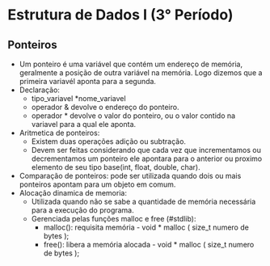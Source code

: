 # Estrutura de Dados I (3° Período)

## Ponteiros
- Um ponteiro é uma variável que contém um endereço de memória, geralmente a posição de outra variável na memória. Logo dizemos que a primeira variavél aponta para a segunda.
- Declaração:
  - tipo_variavel *nome_variavel
  - operador & devolve o endereço do ponteiro.
  - operador * devolve o valor do ponteiro, ou o valor contido na variavel para a qual ele aponta.
- Aritmetica de ponteiros:
  - Existem duas operações adição ou subtração.
  - Devem ser feitas considerando que cada vez que incrementamos ou decrementamos um ponteiro ele apontara para o anterior ou proximo elemento de seu tipo base(int, float, double, char).
- Comparação de ponteiros: pode ser utilizada quando dois ou mais ponteiros apontam para um objeto em comum.
- Alocação dinamica de memoria: 
  - Utilizada quando não se sabe a quantidade de memória necessária para a execução do programa.
  - Gerenciada pelas funções malloc e free (#stdlib):
    - malloc(): requisita memória - void * malloc ( size_t numero de bytes );
    - free(): libera a memória alocada - void * malloc ( size_t numero de bytes );